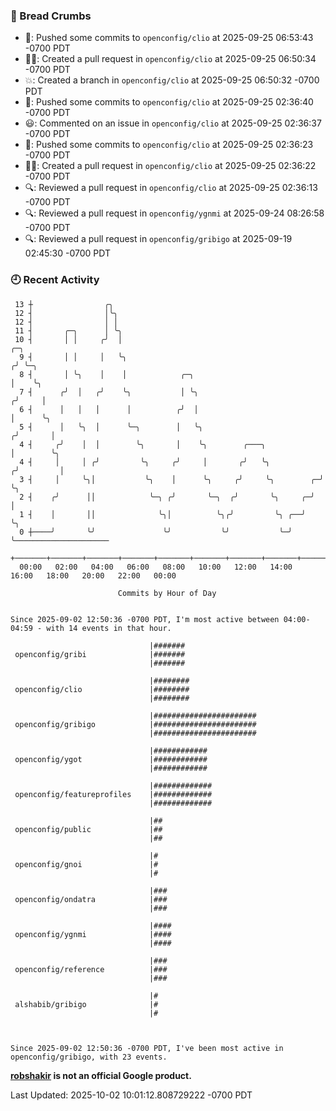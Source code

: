 ### 🍞 Bread Crumbs

 * 🚢: Pushed some commits to `openconfig/clio` at 2025-09-25 06:53:43 -0700 PDT
 * ✍🏼: Created a pull request in `openconfig/clio` at 2025-09-25 06:50:34 -0700 PDT
 * 💥: Created a branch in `openconfig/clio` at 2025-09-25 06:50:32 -0700 PDT
 * 🚢: Pushed some commits to `openconfig/clio` at 2025-09-25 02:36:40 -0700 PDT
 * 😃: Commented on an issue in `openconfig/clio` at 2025-09-25 02:36:37 -0700 PDT
 * 🚢: Pushed some commits to `openconfig/clio` at 2025-09-25 02:36:23 -0700 PDT
 * ✍🏼: Created a pull request in `openconfig/clio` at 2025-09-25 02:36:22 -0700 PDT
 * 🔍: Reviewed a pull request in  `openconfig/clio` at 2025-09-25 02:36:13 -0700 PDT
 * 🔍: Reviewed a pull request in  `openconfig/ygnmi` at 2025-09-24 08:26:58 -0700 PDT
 * 🔍: Reviewed a pull request in  `openconfig/gribigo` at 2025-09-19 02:45:30 -0700 PDT

### 🕘 Recent Activity
```
 13 ┼                ╭╮
 12 ┤                │╰╮
 12 ┤                │ │
 11 ┤       ╭─╮      │ ╰╮
 10 ┤       │ │     ╭╯  │                                                ╭─╮
  9 ┤       │ │     │   ╰╮                                              ╭╯ ╰─╮
  8 ┤       │ ╰╮    │    │            ╭─╮                               │    ╰╮
  7 ┤      ╭╯  │   ╭╯    ╰╮           │ ╰╮                             ╭╯     │
  6 ┤      │   │   │      │          ╭╯  │                             │      ╰╮
  5 ┤      │   ╰╮  │      ╰─╮        │   ╰╮                           ╭╯       │
  4 ┤     ╭╯    │  │        ╰╮       │    ╰╮        ╭───╮             │        ╰╮
  4 ┤     │     │ ╭╯         ╰╮     ╭╯     │       ╭╯   ╰╮           ╭╯         │
  3 ┤     │     ╰╮│           ╰╮    │      ╰╮     ╭╯     ╰╮        ╭─╯          ╰╮
  2 ┤    ╭╯      ││            ╰─╮ ╭╯       ╰─╮  ╭╯       ╰╮     ╭─╯             │
  1 ┤    │       ││              ╰╮│          ╰╮╭╯         ╰╮ ╭──╯               ╰╮
  0 ┼────╯       ╰╯               ╰╯           ╰╯           ╰─╯                   ╰─────────────────────
    +───────+───────+───────+───────+───────+───────+───────+───────+───────+───────+───────+───────+────
  00:00   02:00   04:00   06:00   08:00   10:00   12:00   14:00   16:00   18:00   20:00   22:00   00:00   

						Commits by Hour of Day


Since 2025-09-02 12:50:36 -0700 PDT, I'm most active between 04:00-04:59 - with 14 events in that hour.

```



```
                               |#######
 openconfig/gribi              |#######
                               |#######

                               |########
 openconfig/clio               |########
                               |########

                               |#######################
 openconfig/gribigo            |#######################
                               |#######################

                               |############
 openconfig/ygot               |############
                               |############

                               |#############
 openconfig/featureprofiles    |#############
                               |#############

                               |##
 openconfig/public             |##
                               |##

                               |#
 openconfig/gnoi               |#
                               |#

                               |###
 openconfig/ondatra            |###
                               |###

                               |####
 openconfig/ygnmi              |####
                               |####

                               |###
 openconfig/reference          |###
                               |###

                               |#
 alshabib/gribigo              |#
                               |#



Since 2025-09-02 12:50:36 -0700 PDT, I've been most active in openconfig/gribigo, with 23 events.

```
**[robshakir](mailto:robjs@google.com) is not an official Google product.**  


Last Updated: 2025-10-02 10:01:12.808729222 -0700 PDT
